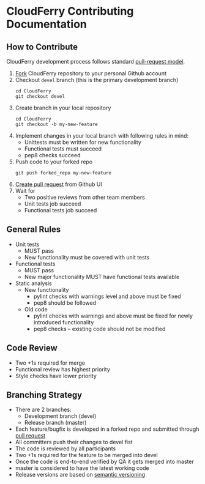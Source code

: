 # CloudFerry Contributing Documentation

## How to Contribute

CloudFerry development process follows standard [pull-request model](
https://help.github.com/articles/using-pull-requests/).

 1. [Fork](https://help.github.com/articles/fork-a-repo/) CloudFerry repository
    to your personal Github account
 2. Checkout `devel` branch (this is the primary development branch)
    ```
    cd CloudFerry
    git checkout devel
    ```
 3. Create branch in your local repository
    ```
    cd CloudFerry
    git checkout -b my-new-feature
    ```
 4. Implement changes in your local branch with following rules in mind:
    - Unittests must be written for new functionality
    - Functional tests must succeed
    - pep8 checks succeed
 5. Push code to your forked repo
    ```
    git push forked_repo my-new-feature
    ```
 6. [Create pull request](https://help.github.com/articles/using-pull-requests/#initiating-the-pull-request)
    from Github UI
 7. Wait for
    - Two positive reviews from other team members
    - Unit tests job succeed
    - Functional tests job succeed

## General Rules

 * Unit tests
    * MUST pass
    * New functionality must be covered with unit tests
 * Functional tests
    * MUST pass
    * New major functionality MUST have functional tests available
 * Static analysis
    * New functionality
       - pylint checks with warnings level and above must be fixed
       - pep8 should be followed
    * Old code
       - pylint checks with warnings and above must be fixed for newly
         introduced functionality
       - pep8 checks – existing code should not be modified

## Code Review

 * Two +1s required for merge
 * Functional review has highest priority
 * Style checks have lower priority

## Branching Strategy

 * There are 2 branches:
      * Development branch (devel)
      * Release branch (master)
 * Each feature/bugfix is developed in a forked repo and submitted
   through [pull request](https://help.github.com/articles/using-pull-requests/)
 * All committers push their changes to devel fist
 * The code is reviewed by all participants
 * Two +1s required for the feature to be merged into devel
 * Once the code is end-to-end verified by QA it gets merged into master
 * master is considered to have the latest working code
 * Release versions are based on [semantic versioning](http://semver.org/)

